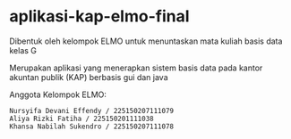 # aplikasi-kap-elmo-final

Dibentuk oleh kelompok ELMO untuk menuntaskan mata kuliah basis data kelas G

Merupakan aplikasi yang menerapkan sistem basis data pada kantor akuntan publik (KAP) berbasis gui dan java

Anggota Kelompok ELMO:

    Nursyifa Devani Effendy / 225150207111079
    Aliya Rizki Fatiha / 225150201111038
    Khansa Nabilah Sukendro / 225150207111078

